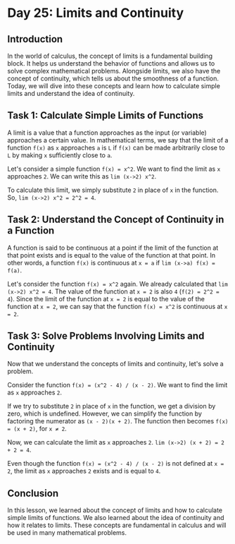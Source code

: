 # Day 25: Limits and Continuity

## Introduction
In the world of calculus, the concept of limits is a fundamental building block. It helps us understand the behavior of functions and allows us to solve complex mathematical problems. Alongside limits, we also have the concept of continuity, which tells us about the smoothness of a function. Today, we will dive into these concepts and learn how to calculate simple limits and understand the idea of continuity.

## Task 1: Calculate Simple Limits of Functions

A limit is a value that a function approaches as the input (or variable) approaches a certain value. In mathematical terms, we say that the limit of a function `f(x)` as `x` approaches `a` is `L` if `f(x)` can be made arbitrarily close to `L` by making `x` sufficiently close to `a`.

Let's consider a simple function `f(x) = x^2`. We want to find the limit as `x` approaches `2`. We can write this as `lim (x->2) x^2`.

To calculate this limit, we simply substitute `2` in place of `x` in the function. So, `lim (x->2) x^2 = 2^2 = 4`.

## Task 2: Understand the Concept of Continuity in a Function

A function is said to be continuous at a point if the limit of the function at that point exists and is equal to the value of the function at that point. In other words, a function `f(x)` is continuous at `x = a` if `lim (x->a) f(x) = f(a)`.

Let's consider the function `f(x) = x^2` again. We already calculated that `lim (x->2) x^2 = 4`. The value of the function at `x = 2` is also `4` (`f(2) = 2^2 = 4`). Since the limit of the function at `x = 2` is equal to the value of the function at `x = 2`, we can say that the function `f(x) = x^2` is continuous at `x = 2`.

## Task 3: Solve Problems Involving Limits and Continuity

Now that we understand the concepts of limits and continuity, let's solve a problem.

Consider the function `f(x) = (x^2 - 4) / (x - 2)`. We want to find the limit as `x` approaches `2`.

If we try to substitute `2` in place of `x` in the function, we get a division by zero, which is undefined. However, we can simplify the function by factoring the numerator as `(x - 2)(x + 2)`. The function then becomes `f(x) = (x + 2)`, for `x ≠ 2`.

Now, we can calculate the limit as `x` approaches `2`. `lim (x->2) (x + 2) = 2 + 2 = 4`.

Even though the function `f(x) = (x^2 - 4) / (x - 2)` is not defined at `x = 2`, the limit as `x` approaches `2` exists and is equal to `4`.

## Conclusion

In this lesson, we learned about the concept of limits and how to calculate simple limits of functions. We also learned about the idea of continuity and how it relates to limits. These concepts are fundamental in calculus and will be used in many mathematical problems.